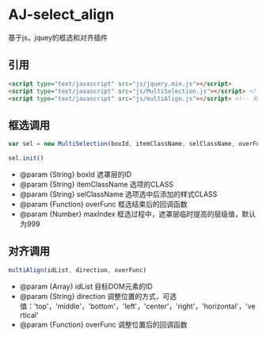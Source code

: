 # AJ-select_align
基于js，jquey的框选和对齐插件

## 引用
```html
<script type="text/javascript" src="js/jquery.min.js"></script>
<script type="text/javascript" src="js/MultiSelection.js"></script> <!-- 框选 -->
<script type="text/javascript" src="js/multiAlign.js"></script> <!-- 对齐 -->
```


## 框选调用

```JavaScript
var sel = new MultiSelection(boxId, itemClassName, selClassName, overFunc, maxIndex)
```
```JavaScript
sel.init()
```
* @param {String} boxId 遮罩层的ID
* @param {String} itemClassName 选项的CLASS
* @param {String} selClassName 选项选中后添加的样式CLASS
* @param {Function} overFunc 框选结束后的回调函数
* @param {Number} maxIndex 框选过程中，遮罩层临时提高的层级值，默认为999


## 对齐调用
```JavaScript
multiAlign(idList, direction, overFunc)
```
* @param {Array} idList 目标DOM元素的ID
* @param {String} direction 调整位置的方式，可选值：'top'，'middle'，'bottom'，'left'，'center'，'right'，'horizontal'，'vertical'
* @param {Function} overFunc 调整位置后的回调函数
